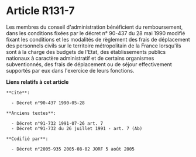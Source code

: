 # Article R131-7

Les membres du conseil d'administration bénéficient du remboursement, dans les conditions fixées par le décret n° 90-437 du
28 mai 1990 modifié fixant les conditions et les modalités de règlement des frais de déplacement des personnels civils sur le
territoire métropolitain de la France lorsqu'ils sont à la charge des budgets de l'Etat, des établissements publics nationaux
à caractère administratif et de certains organismes subventionnés, des frais de déplacement ou de séjour effectivement
supportés par eux dans l'exercice de leurs fonctions.

**Liens relatifs à cet article**

	**Cite**:

	  - Décret n°90-437 1990-05-28

	**Anciens textes**:

	  - Décret n°91-732 1991-07-26 art. 7
	  - Décret n°91-732 du 26 juillet 1991 - art. 7 (Ab)

	**Codifié par**:

	  - Décret n°2005-935 2005-08-02 JORF 5 août 2005
